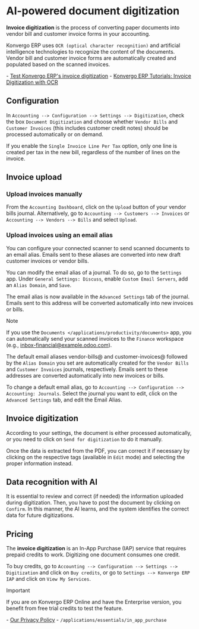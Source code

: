 # AI-powered document digitization

**Invoice digitization** is the process of converting paper documents
into vendor bill and customer invoice forms in your accounting.

Konvergo ERP uses `OCR (optical character recognition)` and artificial
intelligence technologies to recognize the content of the documents.
Vendor bill and customer invoice forms are automatically created and
populated based on the scanned invoices.

<div class="seealso">

\- [Test Konvergo ERP's invoice
digitization](https://www.odoo.com/app/invoice-automation) - [Konvergo ERP
Tutorials: Invoice Digitization with
OCR](https://www.odoo.com/slides/slide/digitize-bills-with-ocr-1712)

</div>

## Configuration

In `Accounting --> Configuration --> Settings --> Digitization`, check
the box `Document Digitization` and choose whether `Vendor Bills` and
`Customer Invoices` (this includes customer credit notes) should be
processed automatically or on demand.

If you enable the `Single Invoice Line Per Tax` option, only one line is
created per tax in the new bill, regardless of the number of lines on
the invoice.

## Invoice upload

### Upload invoices manually

From the `Accounting Dashboard`, click on the `Upload` button of your
vendor bills journal. Alternatively, go to
`Accounting --> Customers --> Invoices` or
`Accounting --> Vendors --> Bills` and select `Upload`.

### Upload invoices using an email alias

You can configure your connected scanner to send scanned documents to an
email alias. Emails sent to these aliases are converted into new draft
customer invoices or vendor bills.

You can modify the email alias of a journal. To do so, go to the
`Settings` app. Under `General Settings: Discuss`, enable
`Custom Email Servers`, add an `Alias Domain`, and `Save`.

The email alias is now available in the `Advanced Settings` tab of the
journal. Emails sent to this address will be converted automatically
into new invoices or bills.

> [!NOTE]
> If you use the `Documents </applications/productivity/documents>` app,
> you can automatically send your scanned invoices to the `Finance`
> workspace (e.g.,
> <span class="title-ref">inbox-financial@example.odoo.com</span>).

The default email aliases <span class="title-ref">vendor-bills@</span>
and <span class="title-ref">customer-invoices@</span> followed by the
`Alias Domain` you set are automatically created for the `Vendor Bills`
and `Customer Invoices` journals, respectively. Emails sent to these
addresses are converted automatically into new invoices or bills.

To change a default email alias, go to
`Accounting --> Configuration --> Accounting: Journals`. Select the
journal you want to edit, click on the `Advanced Settings` tab, and edit
the <span class="title-ref">Email Alias</span>.

## Invoice digitization

According to your settings, the document is either processed
automatically, or you need to click on `Send for digitization` to do it
manually.

Once the data is extracted from the PDF, you can correct it if necessary
by clicking on the respective tags (available in `Edit` mode) and
selecting the proper information instead.

## Data recognition with AI

It is essential to review and correct (if needed) the information
uploaded during digitization. Then, you have to post the document by
clicking on `Confirm`. In this manner, the AI learns, and the system
identifies the correct data for future digitizations.

## Pricing

The **invoice digitization** is an In-App Purchase (IAP) service that
requires prepaid credits to work. Digitizing one document consumes one
credit.

To buy credits, go to
`Accounting --> Configuration --> Settings --> Digitization` and click
on `Buy credits`, or go to `Settings --> Konvergo ERP IAP` and click on
`View My Services`.

> [!IMPORTANT]
> If you are on Konvergo ERP Online and have the Enterprise version, you benefit
> from free trial credits to test the feature.

<div class="seealso">

\- [Our Privacy Policy](https://iap.odoo.com/privacy#header_6) -
`/applications/essentials/in_app_purchase`

</div>
